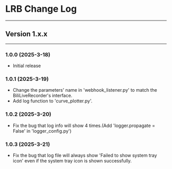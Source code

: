 # LRB Change Log

**********

## Version 1.x.x

**********

### 1.0.0 (2025-3-18)
- Initial release

### 1.0.1 (2025-3-19)
- Change the parameters' name in 'webhook_listener.py' to match the BiliLiveRecorder's interface.
- Add log function to 'curve_plotter.py'.

### 1.0.2 (2025-3-20)
- Fix the bug that log info will show 4 times.(Add 'logger.propagate = False' in 'logger_config.py')

### 1.0.3 (2025-3-21)
- Fix the bug that log file will always show 'Failed to show system tray icon' even if the system tray icon is shown successfully.